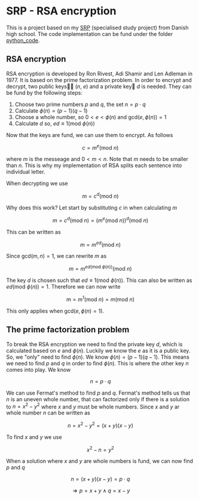 # SRP - RSA encryption

This is a project based on my [SRP](https://github.com/borchand/RSA-Encryption/blob/main/%20srp-2020.pdf) (specialised study project) from Danish high school. The code implementation can be fund under the folder [python_code](https://github.com/borchand/RSA-Encryption/tree/main/python_code).


## RSA encryption
RSA encryption is developed by Ron Rivest, Adi Shamir and Len Adleman in 1977. It is based on the prime factorization problem. In order to encrypt and decrypt, two public keys🔑🔑 ($n$, $e$) and a private key🔐 $d$ is needed. They can be fund by the following steps:

1) Choose two prime numbers $p$ and $q$, the set $n=p\cdot q$
2) Calculate $\phi(n) = (p - 1)(q - 1)$
3) Choose a whole number, so $0 < e <\phi(n)$ and $\text{gcd}(e, \phi(n)) = 1$
4) Calculate $d$ so, $ed \equiv 1 (\text{mod } \phi(n))$
  
Now that the keys are fund, we can use them to encrypt. As follows

$$
c = m^e (\text{mod } n)
$$

where $m$ is the messeage and $0 < m < n$. Note that $m$ needs to be smaller than $n$. This is why my implementation of RSA splits each sentence into individual letter.

When decrypting we use

$$
m = c^d (\text{mod } n)
$$

Why does this work? Let start by substituting $c$ in when calculating $m$

$$
m = c^d (\text{mod } n) = (m^e (\text{mod } n))^d (\text{mod } n)
$$

This can be written as

$$
m = m^{ed}(\text{mod } n)
$$

Since $\text{gcd}(m, n) = 1$, we can rewrite $m$ as

$$
m = m^{ed(\text{mod } \phi(n))}(\text{mod } n)
$$

The key $d$ is chosen such that $ed \equiv 1 (\text{mod } \phi(n))$. This can also be written as $ed(\text{mod } \phi(n)) = 1$.
Therefore we can now write

$$
m = m^{1}(\text{mod } n) = m (\text{mod } n)
$$

This only applies when $\text{gcd}(e, \phi(n) = 1)$.

## The prime factorization problem
To break the RSA encryption we need to find the private key $d$, which is calculated based on $e$ and $\phi(n)$. Luckily we know the $e$ as it is a public key. So, we "only" need to find $\phi(n)$. We know $\phi(n) = (p-1)(q-1)$. This means we need to find $p$ and $q$ in order to find $\phi(n)$. This is where the other key $n$ comes into play. We know

$$
n = p\cdot q
$$

We can use Fermat's method to find $p$ and $q$. Fermat's method tells us that $n$ is an uneven whole number, that can factorized only if there is a solution to $n = x^2-y^2$ where $x$ and $y$ must be whole numbers. Since $x$ and $y$ ar whole number $n$ can be written as

$$
n = x^2-y^2 = (x+y)(x-y)
$$

To find $x$ and $y$ we use

$$
x^2 - n = y^2
$$

When a solution where $x$ and $y$ are whole numbers is fund, we can now find $p$ and $q$

$$
n = (x+y)(x-y) = p\cdot q 
$$

$$
\Rightarrow p = x+y \wedge q = x-y
$$

